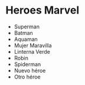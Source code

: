 # Heroes Marvel

* Superman
* Batman
* Aquaman
* Mujer Maravilla
* Linterna Verde
* Robin
* Spiderman
* Nuevo héroe
* Otro héroe
